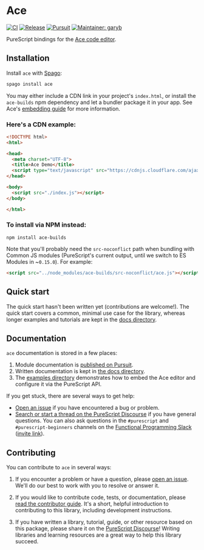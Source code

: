 # Ace

[![CI](https://github.com/purescript-contrib/purescript-ace/workflows/CI/badge.svg?branch=main)](https://github.com/purescript-contrib/purescript-ace/actions?query=workflow%3ACI+branch%3Amain)
[![Release](http://img.shields.io/github/release/purescript-contrib/purescript-ace.svg)](https://github.com/purescript-contrib/purescript-ace/releases)
[![Pursuit](http://pursuit.purescript.org/packages/purescript-ace/badge)](http://pursuit.purescript.org/packages/purescript-ace)
[![Maintainer: garyb](https://img.shields.io/badge/maintainer-garyb-teal.svg)](http://github.com/garyb)

PureScript bindings for the [Ace code editor](http://ace.c9.io).

## Installation

Install `ace` with [Spago](https://github.com/purescript/spago):

```sh
spago install ace
```

You may either include a CDN link in your project's `index.html`, or install the `ace-builds` npm dependency and let a bundler package it in your app. See Ace's [embedding guide](https://ace.c9.io/#nav=embedding) for more information.

### Here's a CDN example:
```html
<!DOCTYPE html>
<html>

<head>
  <meta charset="UTF-8">
  <title>Ace Demo</title>
  <script type="text/javascript" src="https://cdnjs.cloudflare.com/ajax/libs/ace/1.4.12/ace.min.js" charset="utf-8"></script>
</head>

<body>
  <script src="./index.js"></script>
</body>

</html>
```

### To install via NPM instead:
```
npm install ace-builds
```

Note that you'll probably need the `src-noconflict` path when bundling with Common JS modules (PureScript's current output, until we switch to ES Modules in ~`0.15.0`). For example:
```html
<script src="../node_modules/ace-builds/src-noconflict/ace.js"></script>
```

## Quick start

The quick start hasn't been written yet (contributions are welcome!). The quick start covers a common, minimal use case for the library, whereas longer examples and tutorials are kept in the [docs directory](./docs).

## Documentation

`ace` documentation is stored in a few places:

1. Module documentation is [published on Pursuit](https://pursuit.purescript.org/packages/purescript-ace).
2. Written documentation is kept in [the docs directory](./docs).
3. The [examples directory](./examples) demonstrates how to embed the Ace editor and configure it via the PureScript API.

If you get stuck, there are several ways to get help:

- [Open an issue](https://github.com/purescript-contrib/purescript-ace/issues) if you have encountered a bug or problem.
- [Search or start a thread on the PureScript Discourse](https://discourse.purescript.org) if you have general questions. You can also ask questions in the `#purescript` and `#purescript-beginners` channels on the [Functional Programming Slack](https://functionalprogramming.slack.com) ([invite link](https://fpchat-invite.herokuapp.com/)).

## Contributing

You can contribute to `ace` in several ways:

1. If you encounter a problem or have a question, please [open an issue](https://github.com/purescript-contrib/purescript-ace/issues). We'll do our best to work with you to resolve or answer it.

2. If you would like to contribute code, tests, or documentation, please [read the contributor guide](./CONTRIBUTING.md). It's a short, helpful introduction to contributing to this library, including development instructions.

3. If you have written a library, tutorial, guide, or other resource based on this package, please share it on the [PureScript Discourse](https://discourse.purescript.org)! Writing libraries and learning resources are a great way to help this library succeed.
